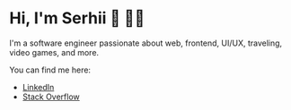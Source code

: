 # Hi, I'm Serhii 👋 👨‍💻

I'm a software engineer passionate about web, frontend, UI/UX, traveling, video games, and more.

You can find me here:
- [LinkedIn](https://www.linkedin.com/in/serhii-holinei/)
- [Stack Overflow](https://stackoverflow.com/users/1065780/sergey-goliney)

<!--
**goliney/goliney** is a ✨ _special_ ✨ repository because its `README.md` (this file) appears on your GitHub profile.

Here are some ideas to get you started:

- 🔭 I’m currently working on ...
- 🌱 I’m currently learning ...
- 👯 I’m looking to collaborate on ...
- 🤔 I’m looking for help with ...
- 💬 Ask me about ...
- 📫 How to reach me: ...
- 😄 Pronouns: ...
- ⚡ Fun fact: ...
-->
